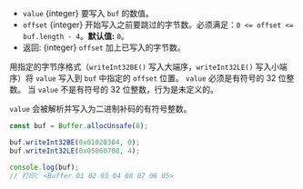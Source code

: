 <!-- YAML
added: v0.5.5
changes:
  - version: v10.0.0
    pr-url: https://github.com/nodejs/node/pull/18395
    description: Removed `noAssert` and no implicit coercion of the offset
                 to `uint32` anymore.
-->

* `value` {integer} 要写入 `buf` 的数值。
* `offset` {integer} 开始写入之前要跳过的字节数。必须满足：`0 <= offset <= buf.length - 4`。**默认值:** `0`。
* 返回: {integer} `offset` 加上已写入的字节数。

用指定的字节序格式（`writeInt32BE()` 写入大端序，`writeInt32LE()` 写入小端序）将 `value` 写入到 `buf` 中指定的 `offset` 位置。
`value` 必须是有符号的 32 位整数。
当 `value` 不是有符号的 32 位整数，行为是未定义的。

`value` 会被解析并写入为二进制补码的有符号整数。

```js
const buf = Buffer.allocUnsafe(8);

buf.writeInt32BE(0x01020304, 0);
buf.writeInt32LE(0x05060708, 4);

console.log(buf);
// 打印: <Buffer 01 02 03 04 08 07 06 05>
```

